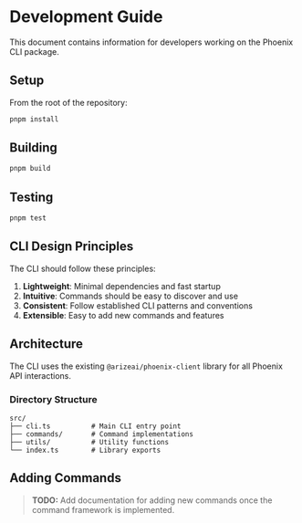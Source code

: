# Development Guide

This document contains information for developers working on the Phoenix CLI package.

## Setup

From the root of the repository:

```bash
pnpm install
```

## Building

```bash
pnpm build
```

## Testing

```bash
pnpm test
```

## CLI Design Principles

The CLI should follow these principles:

1. **Lightweight**: Minimal dependencies and fast startup
2. **Intuitive**: Commands should be easy to discover and use
3. **Consistent**: Follow established CLI patterns and conventions
4. **Extensible**: Easy to add new commands and features

## Architecture

The CLI uses the existing `@arizeai/phoenix-client` library for all Phoenix API interactions.

### Directory Structure

```
src/
├── cli.ts          # Main CLI entry point
├── commands/       # Command implementations
├── utils/          # Utility functions
└── index.ts        # Library exports
```

## Adding Commands

> **TODO:** Add documentation for adding new commands once the command framework is implemented. 